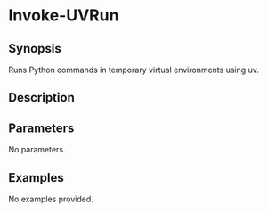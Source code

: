 # Invoke-UVRun

## Synopsis

Runs Python commands in temporary virtual environments using uv.

## Description



## Parameters
No parameters.
## Examples
No examples provided.
